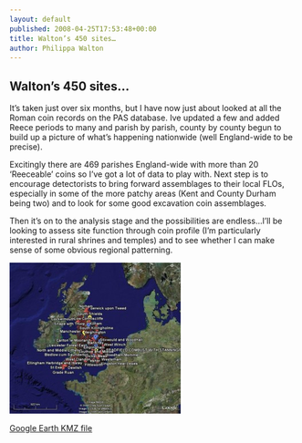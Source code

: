 ```yaml
---
layout: default
published: 2008-04-25T17:53:48+00:00
title: Walton’s 450 sites…
author: Philippa Walton
---
```


Walton’s 450 sites…
--------------------
It’s taken just over six months, but I have now just about looked at all the Roman coin records on the PAS database. Ive updated a few and added Reece periods to many and parish by parish, county by county begun to build up a picture of what’s happening nationwide (well England-wide to be precise).

Excitingly there are 469 parishes England-wide with more than 20 ‘Reeceable’ coins so I’ve got a lot of data to play with. Next step is to encourage detectorists to bring forward assemblages to their local FLOs, especially in some of the more patchy areas (Kent and County Durham being two) and to look for some good excavation coin assemblages.

Then it’s on to the analysis stage and the possibilities are endless…I’ll be looking to assess site function through coin profile (I’m particularly interested in rural shrines and temples) and to see whether I can make sense of some obvious regional patterning.

[![](/files/2008/04/allplaces-300x265.jpg "allplaces")](files/2008/04/allplaces.jpg)

[Google Earth KMZ file](http://www.finds.org.uk/everything.kmz "Get the Google file")

